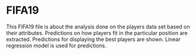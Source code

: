 # FIFA19
This FIFA19 file is about the analysis done on the players data set based on their attributes. Predictions on how players fit in the particular position are extracted. Predictions for displaying the best players are shown. Linear regression model is used for predictions.
